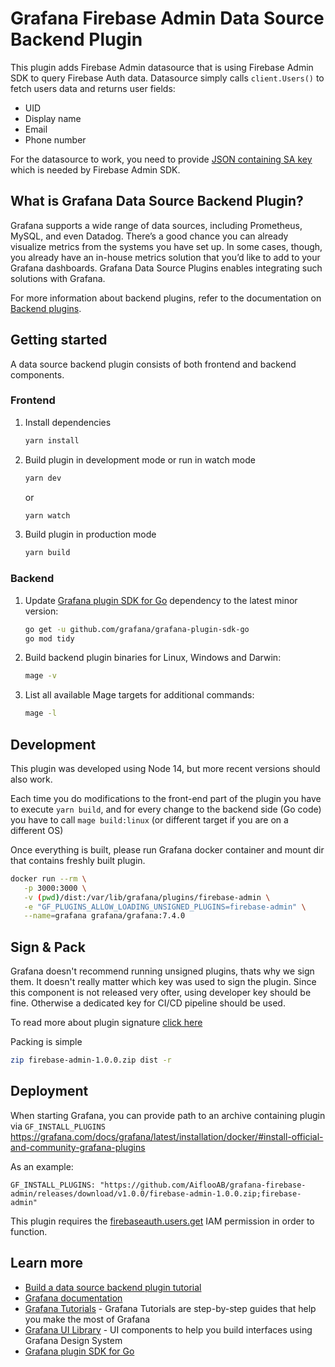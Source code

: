 # Grafana Firebase Admin Data Source Backend Plugin

This plugin adds Firebase Admin datasource that is using Firebase Admin SDK to query Firebase Auth data. Datasource simply calls `client.Users()` to fetch users data and returns user fields:
- UID
- Display name
- Email
- Phone number

For the datasource to work, you need to provide [JSON containing SA key](https://cloud.google.com/iam/docs/creating-managing-service-account-keys#creating_service_account_keys) which is needed by Firebase Admin SDK.

## What is Grafana Data Source Backend Plugin?

Grafana supports a wide range of data sources, including Prometheus, MySQL, and even Datadog. There’s a good chance you can already visualize metrics from the systems you have set up. In some cases, though, you already have an in-house metrics solution that you’d like to add to your Grafana dashboards. Grafana Data Source Plugins enables integrating such solutions with Grafana.

For more information about backend plugins, refer to the documentation on [Backend plugins](https://grafana.com/docs/grafana/latest/developers/plugins/backend/).

## Getting started

A data source backend plugin consists of both frontend and backend components.

### Frontend

1. Install dependencies

   ```bash
   yarn install
   ```

2. Build plugin in development mode or run in watch mode

   ```bash
   yarn dev
   ```

   or

   ```bash
   yarn watch
   ```

3. Build plugin in production mode

   ```bash
   yarn build
   ```

### Backend

1. Update [Grafana plugin SDK for Go](https://grafana.com/docs/grafana/latest/developers/plugins/backend/grafana-plugin-sdk-for-go/) dependency to the latest minor version:

   ```bash
   go get -u github.com/grafana/grafana-plugin-sdk-go
   go mod tidy
   ```

2. Build backend plugin binaries for Linux, Windows and Darwin:

   ```bash
   mage -v
   ```

3. List all available Mage targets for additional commands:

   ```bash
   mage -l
   ```

## Development
This plugin was developed using Node 14, but more recent versions should also work.

Each time you do modifications to the front-end part of the plugin you have to
execute `yarn build`, and for every change to the backend side (Go code) you have
to call `mage build:linux` (or different target if you are on a different OS)

Once everything is built, please run Grafana docker container and mount dir that
contains freshly built plugin.

```bash
docker run --rm \
   -p 3000:3000 \
   -v (pwd)/dist:/var/lib/grafana/plugins/firebase-admin \
   -e "GF_PLUGINS_ALLOW_LOADING_UNSIGNED_PLUGINS=firebase-admin" \
   --name=grafana grafana/grafana:7.4.0
```

## Sign & Pack

Grafana doesn't recommend running unsigned plugins, thats why we sign them.
It doesn't really matter which key was used to sign the plugin. Since this
component is not released very ofter, using developer key should be fine.
Otherwise a dedicated key for CI/CD pipeline should be used.

To read more about plugin signature [click here](https://grafana.com/docs/grafana/latest/developers/plugins/sign-a-plugin/)

Packing is simple
```bash
zip firebase-admin-1.0.0.zip dist -r
```

## Deployment

When starting Grafana, you can provide path to an archive containing plugin via `GF_INSTALL_PLUGINS`
https://grafana.com/docs/grafana/latest/installation/docker/#install-official-and-community-grafana-plugins

As an example:
```
GF_INSTALL_PLUGINS: "https://github.com/AiflooAB/grafana-firebase-admin/releases/download/v1.0.0/firebase-admin-1.0.0.zip;firebase-admin"
```

This plugin requires the
[firebaseauth.users.get](https://firebase.google.com/docs/projects/iam/permissions)
IAM permission in order to function.

## Learn more

- [Build a data source backend plugin tutorial](https://grafana.com/tutorials/build-a-data-source-backend-plugin)
- [Grafana documentation](https://grafana.com/docs/)
- [Grafana Tutorials](https://grafana.com/tutorials/) - Grafana Tutorials are step-by-step guides that help you make the most of Grafana
- [Grafana UI Library](https://developers.grafana.com/ui) - UI components to help you build interfaces using Grafana Design System
- [Grafana plugin SDK for Go](https://grafana.com/docs/grafana/latest/developers/plugins/backend/grafana-plugin-sdk-for-go/)
